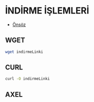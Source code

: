 # İNDİRME İŞLEMLERİ

- [Önsöz](https://github.com/cicekhasan/DersNotlarim)


## WGET

```bash
wget indirmeLinki
```
## CURL

```bash
curl -O indirmeLinki
```
## AXEL

```bash

```